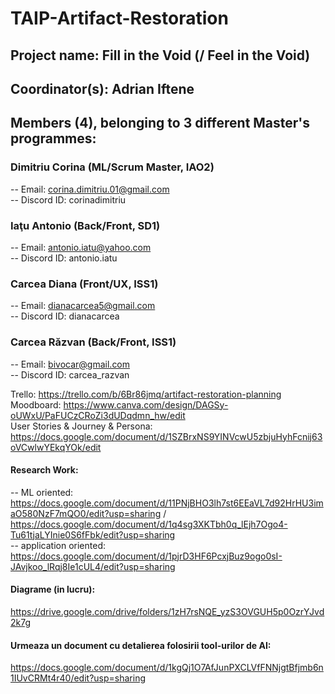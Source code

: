 # TAIP-Artifact-Restoration

## Project name: Fill in the Void (/ Feel in the Void)

## Coordinator(s): Adrian Iftene

## Members (4), belonging to 3 different Master's programmes:

### Dimitriu Corina (ML/Scrum Master, IAO2)
-- Email: corina.dimitriu.01@gmail.com  
-- Discord ID: corinadimitriu  

### Iaţu Antonio (Back/Front, SD1)
-- Email: antonio.iatu@yahoo.com  
-- Discord ID: antonio.iatu 

### Carcea Diana (Front/UX, ISS1)
-- Email: dianacarcea5@gmail.com  
-- Discord ID: dianacarcea

### Carcea Răzvan (Back/Front, ISS1)
-- Email: bivocar@gmail.com  
-- Discord ID: carcea_razvan


Trello: https://trello.com/b/6Br86jmq/artifact-restoration-planning  
Moodboard: https://www.canva.com/design/DAGSy-oUWxU/PaFUCzCRoZi3dUDqdmn_hw/edit  
User Stories & Journey & Persona: https://docs.google.com/document/d/1SZBrxNS9YINVcwU5zbjuHyhFcnij63oVCwlwYEkqYOk/edit

#### Research Work:
-- ML oriented: https://docs.google.com/document/d/11PNjBHO3lh7st6EEaVL7d92HrHU3imaO580NzF7mQO0/edit?usp=sharing / https://docs.google.com/document/d/1q4sg3XKTbh0q_lEjh7Ogo4-Tu61tjaLYInie0S6fFbk/edit?usp=sharing  
-- application oriented: https://docs.google.com/document/d/1pjrD3HF6PcxjBuz9ogo0sI-JAvjkoo_lRqj8Ie1cUL4/edit?usp=sharing

#### Diagrame (in lucru): 
https://drive.google.com/drive/folders/1zH7rsNQE_yzS3OVGUH5p0OzrYJvd2k7g
#### Urmeaza un document cu detalierea folosirii tool-urilor de AI: 
https://docs.google.com/document/d/1kgQj1O7AfJunPXCLVfFNNjgtBfjmb6n1IUvCRMt4r40/edit?usp=sharing
